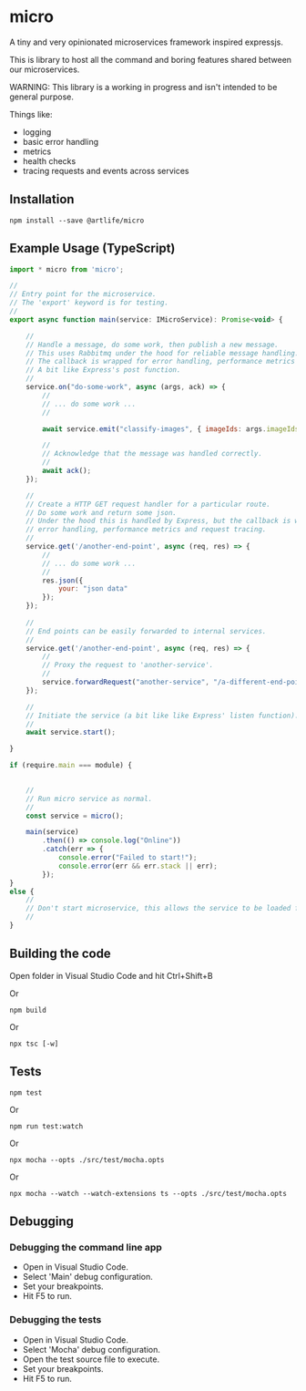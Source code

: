 # micro

A tiny and very opinionated microservices framework inspired expressjs.

This is library to host all the command and boring features shared between our microservices.

WARNING: This library is a working in progress and isn't intended to be general purpose.

Things like:
- logging
- basic error handling
- metrics
- health checks
- tracing requests and events across services

## Installation

    npm install --save @artlife/micro    

## Example Usage (TypeScript)

```javascript
import * micro from 'micro';

//
// Entry point for the microservice.
// The 'export' keyword is for testing.
//
export async function main(service: IMicroService): Promise<void> { 

    //
    // Handle a message, do some work, then publish a new message.
    // This uses Rabbitmq under the hood for reliable message handling.
    // The callback is wrapped for error handling, performance metrics and message tracing.
    // A bit like Express's post function.
    //
    service.on("do-some-work", async (args, ack) => {
        //
        // ... do some work ...
        //

        await service.emit("classify-images", { imageIds: args.imageIds });

        //
        // Acknowledge that the message was handled correctly.
        //
        await ack(); 
    });

    //
    // Create a HTTP GET request handler for a particular route.
    // Do some work and return some json.
    // Under the hood this is handled by Express, but the callback is wrapped for 
    // error handling, performance metrics and request tracing.
    //
    service.get('/another-end-point', async (req, res) => {
        //
        // ... do some work ...
        //
        res.json({
            your: "json data"
        });
    });
    
    //
    // End points can be easily forwarded to internal services. 
    //
    service.get('/another-end-point', async (req, res) => {
        //
        // Proxy the request to 'another-service'.
        //
        service.forwardRequest("another-service", "/a-different-end-point", { optionalQueryParameters: "go here" }, res);
    });

    //
    // Initiate the service (a bit like like Express' listen function).
    //
    await service.start();

}

if (require.main === module) {

    
    //
    // Run micro service as normal.
    //
    const service = micro();

    main(service) 
        .then(() => console.log("Online"))
        .catch(err => {
            console.error("Failed to start!");
            console.error(err && err.stack || err);
        });
}
else {
    //
    // Don't start microservice, this allows the service to be loaded for unit testing.
    //        
}
```

## Building the code

Open folder in Visual Studio Code and hit Ctrl+Shift+B

Or

    npm build

Or

    npx tsc [-w]

## Tests

    npm test

Or 

    npm run test:watch

Or

    npx mocha --opts ./src/test/mocha.opts

Or 

    npx mocha --watch --watch-extensions ts --opts ./src/test/mocha.opts

## Debugging

### Debugging the command line app

- Open in Visual Studio Code.
- Select 'Main' debug configuration.
- Set your breakpoints.
- Hit F5 to run.

### Debugging the tests

- Open in Visual Studio Code.
- Select 'Mocha' debug configuration.
- Open the test source file to execute.
- Set your breakpoints.
- Hit F5 to run.

